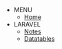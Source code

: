 <!-- _navbar.md -->

* MENU
	* [Home](/)
* LARAVEL
	* [Notes](Laravel.md "Laravel notes")
	* [Datatables](Laravel_Datatables.md)